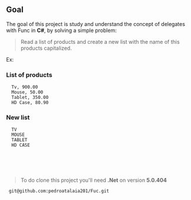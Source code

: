 
## Goal
The goal of this project is study and understand the concept of delegates with Func in **C#**, by solving a simple problem:
> Read a list of products and create a new list with the name of this products capitalized.

Ex:
### List of products
```
  Tv, 900.00
  Mouse, 50.00
  Tablet, 350.00
  HD Case, 80.90
```

### New list 
```
  TV
  MOUSE
  TABLET
  HD CASE
```

<br><br><br>
> To do clone this project you'll need **.Net** on version **5.0.404**

```
 git@github.com:pedroatalaia201/Fuc.git
```
